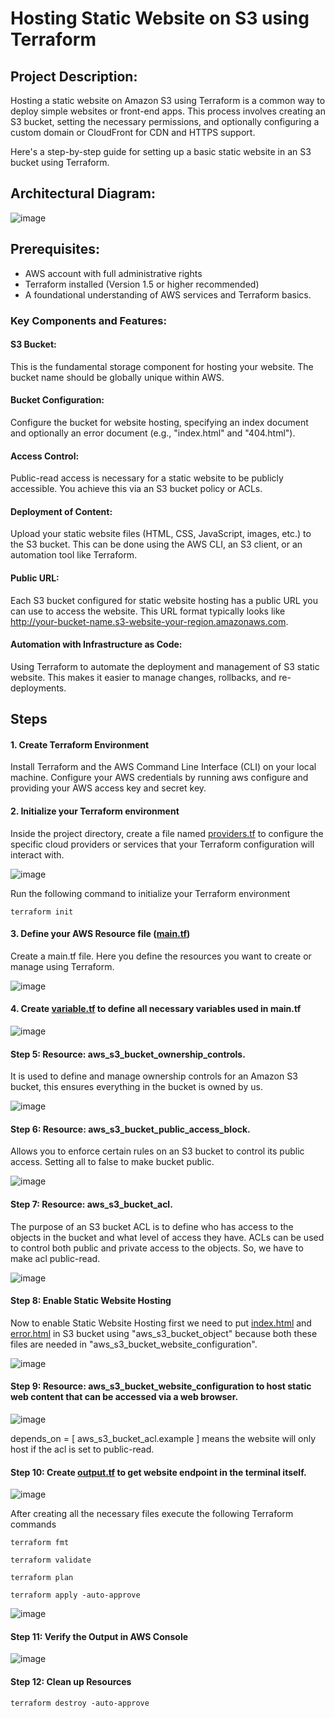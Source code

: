 # Hosting Static Website on S3 using Terraform
## Project Description:

Hosting a static website on Amazon S3 using Terraform is a common way to deploy simple websites or front-end apps. This process involves creating an S3 bucket, setting the necessary permissions, and optionally configuring a custom domain or CloudFront for CDN and HTTPS support. 

Here's a step-by-step guide for setting up a basic static website in an S3 bucket using Terraform.

## Architectural Diagram:
 ![image](https://github.com/aniwardhan/Host-a-static-website-in-S3-using-Terraform/assets/80623694/22b89081-22a7-471b-8706-0996499ce9d3)

## Prerequisites:

*	AWS account with full administrative rights
*	Terraform installed (Version 1.5 or higher recommended)
*	A foundational understanding of AWS services and Terraform basics.

### Key Components and Features:

#### S3 Bucket: 
This is the fundamental storage component for hosting your website. The bucket name should be globally unique within AWS.
#### Bucket Configuration: 
Configure the bucket for website hosting, specifying an index document and optionally an error document (e.g., "index.html" and "404.html").
#### Access Control: 
Public-read access is necessary for a static website to be publicly accessible. You achieve this via an S3 bucket policy or ACLs.
#### Deployment of Content: 
Upload your static website files (HTML, CSS, JavaScript, images, etc.) to the S3 bucket. This can be done using the AWS CLI, an S3 client, or an automation tool like Terraform.
#### Public URL: 
Each S3 bucket configured for static website hosting has a public URL you can use to access the website. This URL format typically looks like http://your-bucket-name.s3-website-your-region.amazonaws.com.
#### Automation with Infrastructure as Code: 
Using Terraform to automate the deployment and management of S3 static website. This makes it easier to manage changes, rollbacks, and re-deployments.

## Steps
#### 1. Create Terraform Environment

Install Terraform and the AWS Command Line Interface (CLI) on your local machine. Configure your AWS credentials by running aws configure and providing your AWS access key and secret key.

#### 2. Initialize your Terraform environment

Inside the project directory, create a file named [providers.tf](https://github.com/aniwardhan/Host-a-static-website-in-S3-using-Terraform/blob/main/provider.tf) to configure the specific cloud providers or services that your Terraform configuration will interact with.

![image](https://github.com/aniwardhan/Host-a-static-website-in-S3-using-Terraform/assets/80623694/9a1a1258-8448-4215-ba99-221bd0dedef6)

 
Run the following command to initialize your Terraform environment
```hcl
terraform init
```
#### 3. Define your AWS Resource file ([main.tf](https://github.com/aniwardhan/Host-a-static-website-in-S3-using-Terraform/blob/main/main.tf))

Create a main.tf file. Here you define the resources you want to create or manage using Terraform.

 ![image](https://github.com/aniwardhan/Host-a-static-website-in-S3-using-Terraform/assets/80623694/aca089ad-34c9-41d8-9f69-61776c67e443)


#### 4. Create [variable.tf](https://github.com/aniwardhan/Host-a-static-website-in-S3-using-Terraform/blob/main/variables.tf) to define all necessary variables used in main.tf 
 
![image](https://github.com/aniwardhan/Host-a-static-website-in-S3-using-Terraform/assets/80623694/92735418-3bf9-4ca5-b7d3-767ce8905011)


#### Step 5: Resource: aws_s3_bucket_ownership_controls.

It is used to define and manage ownership controls for an Amazon S3 bucket, this ensures everything in the bucket is owned by us.

 ![image](https://github.com/aniwardhan/Host-a-static-website-in-S3-using-Terraform/assets/80623694/eb71e55c-998e-4b23-982a-91f486ea15eb)


#### Step 6: Resource: aws_s3_bucket_public_access_block.

Allows you to enforce certain rules on an S3 bucket to control its public access. Setting all to false to make bucket public.

![image](https://github.com/aniwardhan/Host-a-static-website-in-S3-using-Terraform/assets/80623694/fdec45bb-eff3-49ed-b2ac-1a44aa0fa752)

 
#### Step 7: Resource: aws_s3_bucket_acl.

The purpose of an S3 bucket ACL is to define who has access to the objects in the bucket and what level of access they have. ACLs can be used to control both public and private access to the objects. So, we have to make acl public-read.

 ![image](https://github.com/aniwardhan/Host-a-static-website-in-S3-using-Terraform/assets/80623694/89e53bef-6bca-4e29-acf5-32cec075810e)


#### Step 8: Enable Static Website Hosting

Now to enable Static Website Hosting first we need to put [index.html](https://github.com/aniwardhan/Host-a-static-website-in-S3-using-Terraform/blob/main/index.html) and [error.html](https://github.com/aniwardhan/Host-a-static-website-in-S3-using-Terraform/blob/main/error.html) in S3 bucket using "aws_s3_bucket_object" because both these files are needed in "aws_s3_bucket_website_configuration".

 ![image](https://github.com/aniwardhan/Host-a-static-website-in-S3-using-Terraform/assets/80623694/2aaa27c8-980e-467d-9ce2-643c60eb286d)



#### Step 9: Resource: aws_s3_bucket_website_configuration to host static web content that can be accessed via a web browser.

![image](https://github.com/aniwardhan/Host-a-static-website-in-S3-using-Terraform/assets/80623694/c5dc3537-2e7b-4748-aff5-3edfb7af8530)

 
depends_on = [ aws_s3_bucket_acl.example ] means the website will only host if the acl is set to public-read.

#### Step 10: Create [output.tf](https://github.com/aniwardhan/Host-a-static-website-in-S3-using-Terraform/blob/main/outputs.tf) to get website endpoint in the terminal itself.
 
![image](https://github.com/aniwardhan/Host-a-static-website-in-S3-using-Terraform/assets/80623694/b389e914-adfb-41cd-b542-aa3ab0c2ce9c)

After creating all the necessary files execute the following Terraform commands 
```hcl
terraform fmt

terraform validate

terraform plan

terraform apply -auto-approve
```
 
![image](https://github.com/aniwardhan/Host-a-static-website-in-S3-using-Terraform/assets/80623694/7f0064e8-7bc2-422f-9aa4-c6597c6fd748)

#### Step 11: Verify the Output in AWS Console

![image](https://github.com/aniwardhan/Host-a-static-website-in-S3-using-Terraform/assets/80623694/f11a8e3a-b9d5-4615-84b4-2e44c3f0b19b)

 
#### Step 12: Clean up Resources

```hcl
terraform destroy -auto-approve
```
